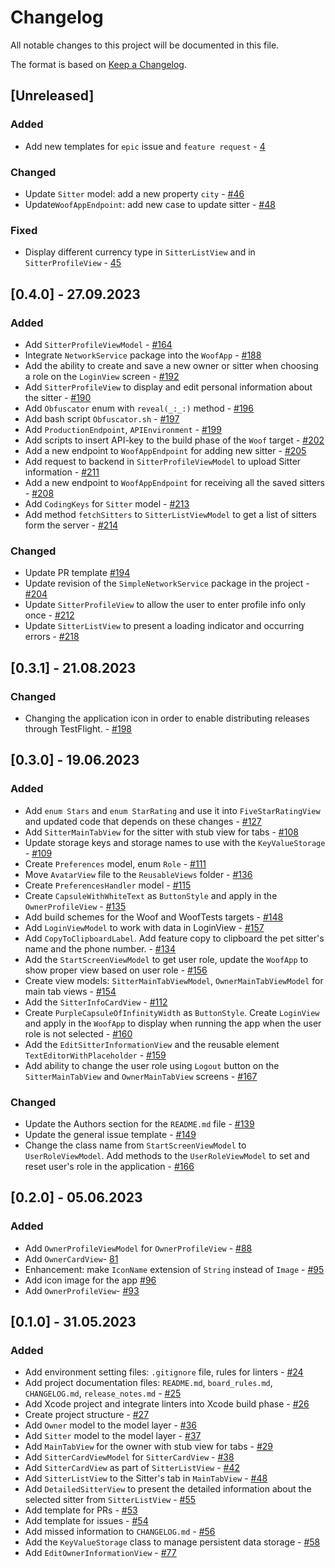 # Changelog

All notable changes to this project will be documented in this file.

The format is based on [Keep a Changelog](https://keepachangelog.com/en/1.1.0/).

## [Unreleased]

### Added 

- Add new templates for `epic` issue and `feature request` - [4](https://github.com/IronFoundation/iOS-Woof/pull/4)

### Changed

- Update `Sitter` model: add a new property `city` - [#46](https://github.com/IronFoundation/iOS-Woof/pull/46)
- Update`WoofAppEndpoint`: add new case to update sitter - [#48](https://github.com/IronFoundation/iOS-Woof/pull/48)

### Fixed 

- Display different currency type in `SitterListView` and in `SitterProfileView` - [45](https://github.com/IronFoundation/iOS-Woof/pull/45)

## [0.4.0] - 27.09.2023

### Added 

- Add `SitterProfileViewModel` - [#164](https://github.com/ios-course/ironfoudation-team-project/pull/164)
- Integrate `NetworkService` package into the `WoofApp` - [#188](https://github.com/ios-course/ironfoudation-team-project/pull/188)
- Add the ability to create and save a new owner or sitter when choosing a role on the `LoginView` screen - [#192](https://github.com/ios-course/ironfoudation-team-project/pull/192)
- Add `SitterProfileView` to display and edit personal information about the sitter - [#190](https://github.com/ios-course/ironfoudation-team-project/pull/190)
- Add `Obfuscator` enum with `reveal(_:_:)` method - [#196](https://github.com/ios-course/ironfoudation-team-project/pull/196) 
- Add bash script `Obfuscator.sh` - [#197](https://github.com/ios-course/ironfoudation-team-project/pull/197)
- Add `ProductionEndpoint`, `APIEnvironment` - [#199](https://github.com/ios-course/ironfoudation-team-project/pull/199)
- Add scripts to insert API-key to the build phase of the `Woof` target - [#202](https://github.com/ios-course/ironfoudation-team-project/pull/202)
- Add a new endpoint to `WoofAppEndpoint` for adding new sitter - [#205](https://github.com/ios-course/ironfoudation-team-project/pull/205)
- Add request to backend in `SitterProfileViewModel` to upload Sitter information - [#211](https://github.com/ios-course/ironfoudation-team-project/pull/211)
- Add a new endpoint to `WoofAppEndpoint` for receiving all the saved sitters - [#208](https://github.com/ios-course/ironfoudation-team-project/pull/208)
- Add `CodingKeys` for `Sitter` model - [#213](https://github.com/ios-course/ironfoudation-team-project/pull/213)
- Add method `fetchSitters` to `SitterListViewModel` to get a list of sitters form the server - [#214](https://github.com/ios-course/ironfoudation-team-project/pull/214)

### Changed

 - Update PR template [#194](https://github.com/ios-course/ironfoudation-team-project/pull/194)
 - Update revision of the `SimpleNetworkService` package in the project - [#204](https://github.com/ios-course/ironfoudation-team-project/pull/204)
 - Update `SitterProfileView` to allow the user to enter profile info only once - [#212](https://github.com/ios-course/ironfoudation-team-project/pull/212)
 - Update `SitterListView` to present a loading indicator and occurring errors - [#218](https://github.com/ios-course/ironfoudation-team-project/pull/218)

## [0.3.1] - 21.08.2023

### Changed 

- Changing the application icon in order to enable distributing releases through TestFlight. - [#198](https://github.com/ios-course/ironfoudation-team-project/pull/198)

## [0.3.0] - 19.06.2023

### Added

- Add `enum Stars` and `enum StarRating` and use it into `FiveStarRatingView` and updated code that depends on these changes - [#127](https://github.com/ios-course/ironfoudation-team-project/pull/127)
- Add `SitterMainTabView` for the sitter with stub view for tabs - [#108](https://github.com/ios-course/ironfoudation-team-project/pull/108)
- Update storage keys and storage names to use with the `KeyValueStorage` - [#109](https://github.com/ios-course/ironfoudation-team-project/pull/109)
- Create `Preferences` model, enum `Role` - [#111](https://github.com/ios-course/ironfoudation-team-project/pull/111)
- Move `AvatarView` file to the `ReusableViews` folder - [#136](https://github.com/ios-course/ironfoudation-team-project/pull/136)
- Create `PreferencesHandler` model - [#115](https://github.com/ios-course/ironfoudation-team-project/pull/115)
- Create `CapsuleWithWhiteText` as `ButtonStyle` and apply in the `OwnerProfileView` - [#135](https://github.com/ios-course/ironfoudation-team-project/pull/135)
- Add build schemes for the Woof and WoofTests targets - [#148](https://github.com/ios-course/ironfoudation-team-project/pull/148)
- Add `LoginViewModel` to work with data in LoginView - [#157](https://github.com/ios-course/ironfoudation-team-project/pull/157)
- Add `CopyToClipboardLabel`. Add feature copy to clipboard the pet sitter's name and the phone number. - [#134](https://github.com/ios-course/ironfoudation-team-project/pull/134)
- Add the `StartScreenViewModel` to get user role, update the `WoofApp` to show proper view based on user role - [#156](https://github.com/ios-course/ironfoudation-team-project/pull/156)
- Create view models: `SitterMainTabViewModel`, `OwnerMainTabViewModel` for main tab views - [#154](https://github.com/ios-course/ironfoudation-team-project/pull/154)
- Add the `SitterInfoCardView` - [#112](https://github.com/ios-course/ironfoudation-team-project/pull/158)
- Create `PurpleCapsuleOfInfinityWidth` as `ButtonStyle`. Create `LoginView` and apply in the `WoofApp` to display when running the app when the user role is not selected - [#160](https://github.com/ios-course/ironfoudation-team-project/pull/160)
- Add the `EditSitterInformationView` and the reusable element `TextEditorWithPlaceholder` - [#159](https://github.com/ios-course/ironfoudation-team-project/pull/159)
- Add ability to change the user role using `Logout` button on the `SitterMainTabView` and `OwnerMainTabView` screens - [#167](https://github.com/ios-course/ironfoudation-team-project/pull/167)

### Changed

- Update the Authors section for the `README.md` file - [#139](https://github.com/ios-course/ironfoudation-team-project/pull/139)
- Update the general issue template - [#149](https://github.com/ios-course/ironfoudation-team-project/pull/149)
- Change the class name from `StartScreenViewModel` to `UserRoleViewModel`. Add methods to the `UserRoleViewModel` to set and reset user's role in the application - [#166](https://github.com/ios-course/ironfoudation-team-project/pull/166)


## [0.2.0] - 05.06.2023

### Added 

- Add `OwnerProfileViewModel` for `OwnerProfileView` - [#88](https://github.com/ios-course/ironfoudation-team-project/pull/88)
- Add `OwnerCardView`- [81](https://github.com/ios-course/ironfoudation-team-project/pull/81)
- Enhancement: make `IconName` extension of `String` instead of `Image` - [#95](https://github.com/ios-course/ironfoudation-team-project/pull/95)
- Add icon image for the app [#96](https://github.com/ios-course/ironfoudation-team-project/pull/96)
- Add `OwnerProfileView`- [#93](https://github.com/ios-course/ironfoudation-team-project/pull/93)

## [0.1.0] - 31.05.2023

### Added 

- Add environment setting files: `.gitignore` file, rules for linters - [#24](https://github.com/ios-course/ironfoudation-team-project/pull/24)
- Add project documentation files: `README.md`, `board_rules.md`, `CHANGELOG.md`, `release_notes.md` - [#25](https://github.com/ios-course/ironfoudation-team-project/pull/25)
- Add Xcode project and integrate linters into Xcode build phase - [#26](https://github.com/ios-course/ironfoudation-team-project/pull/26)
- Create project structure - [#27](https://github.com/ios-course/ironfoudation-team-project/pull/27)
- Add `Owner` model to the model layer - [#36](https://github.com/ios-course/ironfoudation-team-project/pull/36)
- Add `Sitter` model to the model layer - [#37](https://github.com/ios-course/ironfoudation-team-project/pull/37)
- Add `MainTabView` for the owner with stub view for tabs - [#29](https://github.com/ios-course/ironfoudation-team-project/pull/29)
- Add `SitterCardViewModel` for `SitterCardView` - [#38](https://github.com/ios-course/ironfoudation-team-project/pull/38)
- Add `SitterCardView` as part of `SitterListView` - [#42](https://github.com/ios-course/ironfoudation-team-project/pull/42)
- Add `SitterListView` to the Sitter's tab in `MainTabView` - [#48](https://github.com/ios-course/ironfoudation-team-project/pull/48)
- Add `DetailedSitterView` to present the detailed information about the selected sitter from `SitterListView`  - [#55](https://github.com/ios-course/ironfoudation-team-project/pull/55)
- Add template for PRs  - [#53](https://github.com/ios-course/ironfoudation-team-project/pull/53)
- Add template for issues  - [#54](https://github.com/ios-course/ironfoudation-team-project/pull/54)
- Add missed information to `CHANGELOG.md`  - [#56](https://github.com/ios-course/ironfoudation-team-project/pull/56)
- Add the `KeyValueStorage` class to manage persistent data storage - [#58](https://github.com/ios-course/ironfoudation-team-project/pull/58)
- Add `EditOwnerInformationView` - [#77](https://github.com/ios-course/ironfoudation-team-project/pull/77)
